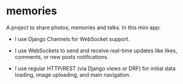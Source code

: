 # memories
A project to share photos, memories and talks.
In this mini app:

- I use Django Channels for WebSocket support.

- I use WebSockets to send and receive real-time updates like likes, comments, or new posts notifications.

- I use regular HTTP/REST (via Django views or DRF) for initial data loading, image uploading, and main navigation.
